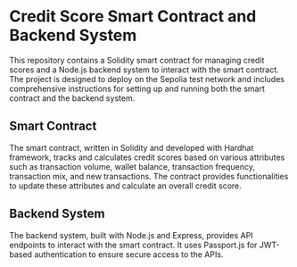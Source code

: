 # Credit Score Smart Contract and Backend System
This repository contains a Solidity smart contract for managing credit scores and a Node.js backend system to interact with the smart contract. The project is designed to deploy on the Sepolia test network and includes comprehensive instructions for setting up and running both the smart contract and the backend system.

## Smart Contract
The smart contract, written in Solidity and developed with Hardhat framework, tracks and calculates credit scores based on various attributes such as transaction volume, wallet balance, transaction frequency, transaction mix, and new transactions. The contract provides functionalities to update these attributes and calculate an overall credit score.

## Backend System
The backend system, built with Node.js and Express, provides API endpoints to interact with the smart contract. It uses Passport.js for JWT-based authentication to ensure secure access to the APIs.

